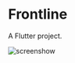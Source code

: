 # Frontline

A Flutter project.


![screenshow](https://user-images.githubusercontent.com/21248324/111015525-59a11880-83d3-11eb-954f-e079094a8d02.gif)
